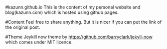 #kazunn.github.io
This is the content of my personal website and blog(kazunn.com) which is hosted using github pages.

#Content
Feel free to share anything. But it is nicer if you can put the link of the original post.

#Theme
Jeykill now theme  by https://github.com/barryclark/jekyll-now which comes under MIT licence.